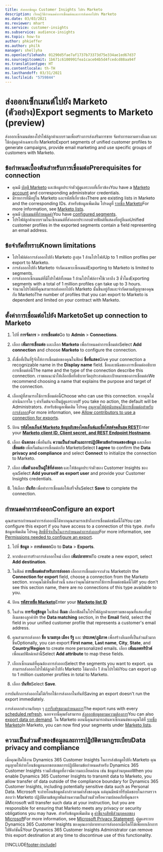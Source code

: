 ```yaml
---
title: ส่งออกข้อมูล Customer Insights ไปยัง Marketo
description: เรียนรู้วิธีกำหนดค่าการเชื่อมต่อและการส่งออกไปยัง Marketo
ms.date: 03/03/2021
ms.reviewer: mhart
ms.service: customer-insights
ms.subservice: audience-insights
ms.topic: how-to
author: phkieffer
ms.author: philk
manager: shellyha
ms.openlocfilehash: 01290d5fae7af1737b73373d75e334ae1ed67d37
ms.sourcegitcommit: 1b671c6100991fea1cace04b5d4fcedcd88aa94f
ms.translationtype: HT
ms.contentlocale: th-TH
ms.lasthandoff: 03/31/2021
ms.locfileid: "5759844"
---
```

# <a name="export-segments-to-marketo-preview"></a><span data-ttu-id="c9b35-103">ส่งออกเซ็กเมนต์ไปยัง Marketo (ตัวอย่าง)</span><span class="sxs-lookup"><span data-stu-id="c9b35-103">Export segments to Marketo (preview)</span></span>

<span data-ttu-id="c9b35-104">ส่งออกเซ็กเมนต์ของโปรไฟล์ลูกค้าแบบรวมเพื่อสร้างการส่งเสริมการขาย จัดทำการตลาดทางอีเมล และใช้กลุ่มลูกค้าเฉพาะกับ Marketo</span><span class="sxs-lookup"><span data-stu-id="c9b35-104">Export segments of unified customer profiles to generate campaigns, provide email marketing and use specific groups of customers with Marketo.</span></span>

## <a name="prerequisites-for-connection"></a><span data-ttu-id="c9b35-105">ข้อกำหนดเบื้องต้นสำหรับการเชื่อมต่อ</span><span class="sxs-lookup"><span data-stu-id="c9b35-105">Prerequisites for connection</span></span>

-   <span data-ttu-id="c9b35-106">คุณมี [บัญชี Marketo](https://login.marketo.com/) และข้อมูลประจำตัวผู้ดูแลระบบที่เกี่ยวข้อง</span><span class="sxs-lookup"><span data-stu-id="c9b35-106">You have a [Marketo account](https://login.marketo.com/) and corresponding administrator credentials.</span></span>
-   <span data-ttu-id="c9b35-107">มีรายการที่มีอยู่ใน Marketo และรหัสที่เกี่ยวข้อง</span><span class="sxs-lookup"><span data-stu-id="c9b35-107">There are existing lists in Marketo and the corresponding IDs.</span></span> <span data-ttu-id="c9b35-108">สำหรับข้อมูลเพิ่มเติม โปรดดูที่ [รายชื่อ Marketo](https://docs.marketo.com/display/public/DOCS/Understanding+Static+Lists)</span><span class="sxs-lookup"><span data-stu-id="c9b35-108">For more information, see [Marketo lists](https://docs.marketo.com/display/public/DOCS/Understanding+Static+Lists).</span></span>
-   <span data-ttu-id="c9b35-109">คุณมี [เซ็กเมนต์ที่กำหนดค่า](segments.md)</span><span class="sxs-lookup"><span data-stu-id="c9b35-109">You have [configured segments](segments.md).</span></span>
-   <span data-ttu-id="c9b35-110">โปรไฟล์ลูกค้าแบบรวมในเซ็กเมนต์ที่ส่งออกประกอบด้วยฟิลด์ที่แสดงที่อยู่อีเมล</span><span class="sxs-lookup"><span data-stu-id="c9b35-110">Unified customer profiles in the exported segments contain a field representing an email address.</span></span>

## <a name="known-limitations"></a><span data-ttu-id="c9b35-111">ข้อจำกัดที่ทราบ</span><span class="sxs-lookup"><span data-stu-id="c9b35-111">Known limitations</span></span>

- <span data-ttu-id="c9b35-112">โปรไฟล์ต่อการส่งออกไปยัง Marketo สูงสุด 1 ล้านโปรไฟล์</span><span class="sxs-lookup"><span data-stu-id="c9b35-112">Up to 1 million profiles per export to Marketo.</span></span>
- <span data-ttu-id="c9b35-113">การส่งออกไปยัง Marketo จำกัดเฉพาะเซ็กเมนต์</span><span class="sxs-lookup"><span data-stu-id="c9b35-113">Exporting to Marketo is limited to segments.</span></span>
- <span data-ttu-id="c9b35-114">การส่งออกเซ็กเมนต์ที่มีโปรไฟล์ทั้งหมด 1 ล้านโปรไฟล์อาจใช้เวลาถึง 3 ชั่วโมง</span><span class="sxs-lookup"><span data-stu-id="c9b35-114">Exporting segments with a total of 1 million profiles can take up to 3 hours.</span></span> 
- <span data-ttu-id="c9b35-115">จำนวนโปรไฟล์ที่คุณสามารถส่งออกไปยัง Marketo นั้นขึ้นอยู่กับและจำกัดตามสัญญาของคุณกับ Marketo</span><span class="sxs-lookup"><span data-stu-id="c9b35-115">The number of profiles that you can export to Marketo is dependent and limited on your contract with Marketo.</span></span>

## <a name="set-up-connection-to-marketo"></a><span data-ttu-id="c9b35-116">ตั้งค่าการเชื่อมต่อไปยัง Marketo</span><span class="sxs-lookup"><span data-stu-id="c9b35-116">Set up connection to Marketo</span></span>

1. <span data-ttu-id="c9b35-117">ไปที่ **การจัดการ** > **การเชื่อมต่อ**</span><span class="sxs-lookup"><span data-stu-id="c9b35-117">Go to **Admin** > **Connections**.</span></span>

1. <span data-ttu-id="c9b35-118">เลือก **เพิ่มการเชื่อมต่อ** และเลือก **Marketo** เพื่อกำหนดค่าการเชื่อมต่อ</span><span class="sxs-lookup"><span data-stu-id="c9b35-118">Select **Add connection** and choose **Marketo** to configure the connection.</span></span>

1. <span data-ttu-id="c9b35-119">ตั้งชื่อที่เป็นที่รู้จักให้การเชื่อมต่อของคุณในฟิลด์ **ชื่อที่แสดง**</span><span class="sxs-lookup"><span data-stu-id="c9b35-119">Give your connection a recognizable name in the **Display name** field.</span></span> <span data-ttu-id="c9b35-120">ชื่อและชนิดของการเชื่อมต่ออธิบายการเชื่อมต่อนี้</span><span class="sxs-lookup"><span data-stu-id="c9b35-120">The name and the type of the connection describe this connection.</span></span> <span data-ttu-id="c9b35-121">เราขอแนะนำให้เลือกชื่อที่อธิบายวัตถุประสงค์และเป้าหมายของการเชื่อมต่อ</span><span class="sxs-lookup"><span data-stu-id="c9b35-121">We recommend choosing a name that explains the purpose and target of the connection.</span></span>

1. <span data-ttu-id="c9b35-122">เลือกผู้ที่สามารถใช้การเชื่อมต่อนี้</span><span class="sxs-lookup"><span data-stu-id="c9b35-122">Choose who can use this connection.</span></span> <span data-ttu-id="c9b35-123">หากคุณไม่ดำเนินการใด ๆ ค่าเริ่มต้นจะเป็นผู้ดูแลระบบ</span><span class="sxs-lookup"><span data-stu-id="c9b35-123">If you take no action, the default will be Administrators.</span></span> <span data-ttu-id="c9b35-124">สำหรับข้อมูลเพิ่มเติม โปรดดู [อนุญาตให้ผู้สนับสนุนใช้การเชื่อมต่อสำหรับการส่งออก](connections.md#allow-contributors-to-use-a-connection-for-exports)</span><span class="sxs-lookup"><span data-stu-id="c9b35-124">For more information, see [Allow contributors to use a connection for exports](connections.md#allow-contributors-to-use-a-connection-for-exports).</span></span>

1. <span data-ttu-id="c9b35-125">ป้อน **[รหัสไคลเอ็นต์ Marketo ข้อมูลลับของไคลเอ็นต์และชื่อโฮสต์จุดสิ้นสุด REST](https://developers.marketo.com/rest-api/authentication/)**</span><span class="sxs-lookup"><span data-stu-id="c9b35-125">Enter your **[Marketo client ID, Client secret, and REST Endpoint Hostname](https://developers.marketo.com/rest-api/authentication/)**.</span></span>

1. <span data-ttu-id="c9b35-126">เลือก **ฉันตกลง** เพื่อยืนยัน **ความเป็นส่วนตัวและการปฏิบัติตามข้อกำหนดของข้อมูล** และเลือก **เชื่อมต่อ** เพื่อเริ่มต้นการเชื่อมต่อกับ Marketo</span><span class="sxs-lookup"><span data-stu-id="c9b35-126">Select **I agree** to confirm the **Data privacy and compliance** and select **Connect** to initialize the connection to Marketo.</span></span>

1. <span data-ttu-id="c9b35-127">เลือก **เพิ่มตัวเองเป็นผู้ใช้ที่ส่งออก** และให้ข้อมูลประจำตัวของ Customer Insights ของคุณ</span><span class="sxs-lookup"><span data-stu-id="c9b35-127">Select **Add yourself as export user** and provide your Customer Insights credentials.</span></span>

1. <span data-ttu-id="c9b35-128">ให้เลือก **บันทึก** เพื่อทำการเชื่อมต่อให้เสร็จสิ้น</span><span class="sxs-lookup"><span data-stu-id="c9b35-128">Select **Save** to complete the connection.</span></span>

## <a name="configure-an-export"></a><span data-ttu-id="c9b35-129">กำหนดค่าการส่งออก</span><span class="sxs-lookup"><span data-stu-id="c9b35-129">Configure an export</span></span>

<span data-ttu-id="c9b35-130">คุณสามารถกำหนดค่าการส่งออกนี้ได้หากคุณสามารถเข้าถึงการเชื่อมต่อชนิดนี้ได้</span><span class="sxs-lookup"><span data-stu-id="c9b35-130">You can configure this export if you have access to a connection of this type.</span></span> <span data-ttu-id="c9b35-131">สำหรับข้อมูลเพิ่มเติม โปรดดู [สิทธิ์ที่จำเป็นในการกำหนดค่าการส่งออก](export-destinations.md#set-up-a-new-export)</span><span class="sxs-lookup"><span data-stu-id="c9b35-131">For more information, see [Permissions needed to configure an export](export-destinations.md#set-up-a-new-export).</span></span>

1. <span data-ttu-id="c9b35-132">ไปที่ **ข้อมูล** > **การส่งออก**</span><span class="sxs-lookup"><span data-stu-id="c9b35-132">Go to **Data** > **Exports**.</span></span>

1. <span data-ttu-id="c9b35-133">หากต้องการสร้างการส่งออกใหม่ เลือก **เพิ่มปลายทาง**</span><span class="sxs-lookup"><span data-stu-id="c9b35-133">To create a new export, select **Add destination**.</span></span>

1. <span data-ttu-id="c9b35-134">ในฟิลด์ **การเชื่อมต่อสำหรับการส่งออก** เลือกการเชื่อมต่อจากส่วน Marketo</span><span class="sxs-lookup"><span data-stu-id="c9b35-134">In the **Connection for export** field, choose a connection from the Marketo section.</span></span> <span data-ttu-id="c9b35-135">หากคุณไม่เห็นชื่อส่วนนี้ แสดงว่าคุณไม่สามารถใช้การเชื่อมต่อชนิดนี้ได้</span><span class="sxs-lookup"><span data-stu-id="c9b35-135">If you don't see this section name, there are no connections of this type available to you.</span></span>

1. <span data-ttu-id="c9b35-136">ป้อน **[รหัสรายชื่อ Marketo](https://docs.marketo.com/display/public/DOCS/Understanding+Static+Lists)**</span><span class="sxs-lookup"><span data-stu-id="c9b35-136">Enter your **[Marketo list ID](https://docs.marketo.com/display/public/DOCS/Understanding+Static+Lists)**</span></span> 

1. <span data-ttu-id="c9b35-137">ในส่วน **การจับคู่ข้อมูล** ในฟิลด์ **อีเมล** เลือกฟิลด์ในโปรไฟล์ลูกค้าแบบรวมของคุณที่แสดงที่อยู่อีเมลของลูกค้า</span><span class="sxs-lookup"><span data-stu-id="c9b35-137">In the **Data matching** section, in the **Email** field, select the field in your unified customer profile that represents a customer's email address.</span></span> 

1. <span data-ttu-id="c9b35-138">คุณสามารถส่งออก **ชื่อ** **นามสกุล** **เมือง** **รัฐ** และ **ประเทศ/ภูมิภาค**  เพื่อสร้างอีเมลที่เป็นส่วนตัวมากขึ้น</span><span class="sxs-lookup"><span data-stu-id="c9b35-138">Optionally, you can export **First name**, **Last name**, **City**, **State**, and **Country/Region**  to create more personalized emails.</span></span> <span data-ttu-id="c9b35-139">เลือก **เพิ่มแอตทริบิวต์** เพื่อแมปฟิลด์เหล่านี้</span><span class="sxs-lookup"><span data-stu-id="c9b35-139">Select **Add attribute** to map these fields.</span></span>

1. <span data-ttu-id="c9b35-140">เลือกเซ็กเมนต์ที่คุณต้องการส่งออก</span><span class="sxs-lookup"><span data-stu-id="c9b35-140">Select the segments you want to export.</span></span> <span data-ttu-id="c9b35-141">คุณสามารถส่งออกโปรไฟล์ลูกค้าไปยัง Marketo ได้มากถึง 1 ล้านโปรไฟล์</span><span class="sxs-lookup"><span data-stu-id="c9b35-141">You can export up to 1 million customer profiles in total to Marketo.</span></span>

1. <span data-ttu-id="c9b35-142">เลือก **บันทึก**</span><span class="sxs-lookup"><span data-stu-id="c9b35-142">Select **Save**.</span></span>

<span data-ttu-id="c9b35-143">การบันทึกการส่งออกไม่ได้เรียกใช้การส่งออกในทันที</span><span class="sxs-lookup"><span data-stu-id="c9b35-143">Saving an export doesn't run the export immediately.</span></span>

<span data-ttu-id="c9b35-144">การส่งออกทำงานกับทุก ๆ [การรีเฟรชตามกำหนดการ](system.md#schedule-tab)</span><span class="sxs-lookup"><span data-stu-id="c9b35-144">The export runs with every [scheduled refresh](system.md#schedule-tab).</span></span> <span data-ttu-id="c9b35-145">นอกจากนี้คุณยังสามารถ [ส่งออกข้อมูลตามความต้องการ](export-destinations.md#run-exports-on-demand)</span><span class="sxs-lookup"><span data-stu-id="c9b35-145">You can also [export data on demand](export-destinations.md#run-exports-on-demand).</span></span> <span data-ttu-id="c9b35-146">ใน Marketo ตอนนี้คุณสามารถค้นหาเซ็กเมนต์ของคุณได้ที่ [รายชื่อ Marketo](ttps://docs.marketo.com/display/public/DOCS/Understanding+Static+Lists)</span><span class="sxs-lookup"><span data-stu-id="c9b35-146">In Marketo, you can now find your segments under [Marketo lists](ttps://docs.marketo.com/display/public/DOCS/Understanding+Static+Lists).</span></span>


## <a name="data-privacy-and-compliance"></a><span data-ttu-id="c9b35-147">ความเป็นส่วนตัวของข้อมูลและการปฏิบัติตามกฎระเบียบ</span><span class="sxs-lookup"><span data-stu-id="c9b35-147">Data privacy and compliance</span></span>

<span data-ttu-id="c9b35-148">เมื่อคุณเปิดใช้งาน Dynamics 365 Customer Insights ในการส่งข้อมูลไปยัง Marketo คุณอนุญาตให้ถ่ายโอนข้อมูลนอกขอบเขตการปฏิบัติตามข้อกำหนดสำหรับ Dynamics 365 Customer Insights รวมถึงข้อมูลที่อาจมีความละเอียดอ่อน เช่น ข้อมูลส่วนบุคคล</span><span class="sxs-lookup"><span data-stu-id="c9b35-148">When you enable Dynamics 365 Customer Insights to transmit data to Marketo, you allow transfer of data outside of the compliance boundary for Dynamics 365 Customer Insights, including potentially sensitive data such as Personal Data.</span></span> <span data-ttu-id="c9b35-149">Microsoft จะถ่ายโอนข้อมูลดังกล่าวตามคำสั่งของคุณ แต่คุณมีหน้าที่รับผิดชอบในการตรวจสอบว่า Marketo ปฏิบัติตามข้อผูกพันด้านความเป็นส่วนตัวหรือความปลอดภัยที่คุณอาจมี</span><span class="sxs-lookup"><span data-stu-id="c9b35-149">Microsoft will transfer such data at your instruction, but you are responsible for ensuring that Marketo meets any privacy or security obligations you may have.</span></span> <span data-ttu-id="c9b35-150">สำหรับข้อมูลเพิ่มเติม ดู [คำชี้แจงสิทธิส่วนบุคคลของ Microsoft](https://go.microsoft.com/fwlink/?linkid=396732)</span><span class="sxs-lookup"><span data-stu-id="c9b35-150">For more information, see [Microsoft Privacy Statement](https://go.microsoft.com/fwlink/?linkid=396732).</span></span>
<span data-ttu-id="c9b35-151">ผู้ดูแลระบบ Dynamics 365 Customer Insights ของคุณเอาปลายทางการส่งออกเมื่อใดก็ได้เพื่อยกเลิกการใช้ฟังก์ชันนี้</span><span class="sxs-lookup"><span data-stu-id="c9b35-151">Your Dynamics 365 Customer Insights Administrator can remove this export destination at any time to discontinue use of this functionality.</span></span>


[!INCLUDE[footer-include](../includes/footer-banner.md)]